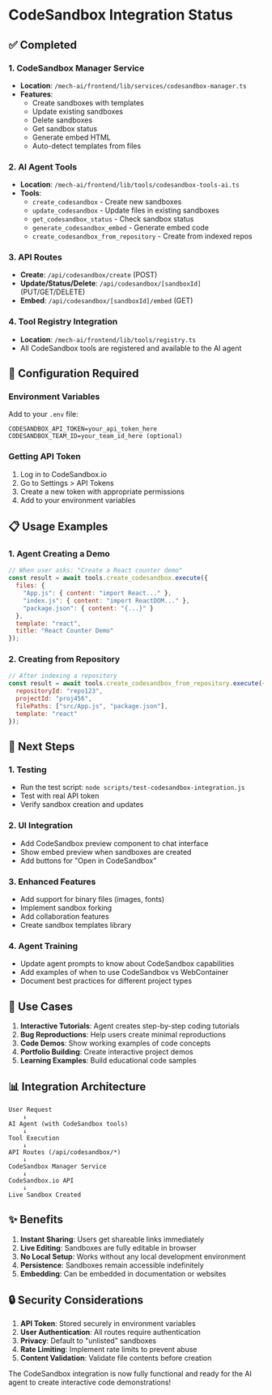 # CodeSandbox Integration Status

## ✅ Completed

### 1. CodeSandbox Manager Service
- **Location**: `/mech-ai/frontend/lib/services/codesandbox-manager.ts`
- **Features**:
  - Create sandboxes with templates
  - Update existing sandboxes
  - Delete sandboxes
  - Get sandbox status
  - Generate embed HTML
  - Auto-detect templates from files

### 2. AI Agent Tools
- **Location**: `/mech-ai/frontend/lib/tools/codesandbox-tools-ai.ts`
- **Tools**:
  - `create_codesandbox` - Create new sandboxes
  - `update_codesandbox` - Update files in existing sandboxes
  - `get_codesandbox_status` - Check sandbox status
  - `generate_codesandbox_embed` - Generate embed code
  - `create_codesandbox_from_repository` - Create from indexed repos

### 3. API Routes
- **Create**: `/api/codesandbox/create` (POST)
- **Update/Status/Delete**: `/api/codesandbox/[sandboxId]` (PUT/GET/DELETE)
- **Embed**: `/api/codesandbox/[sandboxId]/embed` (GET)

### 4. Tool Registry Integration
- **Location**: `/mech-ai/frontend/lib/tools/registry.ts`
- All CodeSandbox tools are registered and available to the AI agent

## 🔧 Configuration Required

### Environment Variables
Add to your `.env` file:
```
CODESANDBOX_API_TOKEN=your_api_token_here
CODESANDBOX_TEAM_ID=your_team_id_here (optional)
```

### Getting API Token
1. Log in to CodeSandbox.io
2. Go to Settings > API Tokens
3. Create a new token with appropriate permissions
4. Add to your environment variables

## 📋 Usage Examples

### 1. Agent Creating a Demo
```javascript
// When user asks: "Create a React counter demo"
const result = await tools.create_codesandbox.execute({
  files: {
    "App.js": { content: "import React..." },
    "index.js": { content: "import ReactDOM..." },
    "package.json": { content: "{...}" }
  },
  template: "react",
  title: "React Counter Demo"
});
```

### 2. Creating from Repository
```javascript
// After indexing a repository
const result = await tools.create_codesandbox_from_repository.execute({
  repositoryId: "repo123",
  projectId: "proj456",
  filePaths: ["src/App.js", "package.json"],
  template: "react"
});
```

## 🚀 Next Steps

### 1. Testing
- Run the test script: `node scripts/test-codesandbox-integration.js`
- Test with real API token
- Verify sandbox creation and updates

### 2. UI Integration
- Add CodeSandbox preview component to chat interface
- Show embed preview when sandboxes are created
- Add buttons for "Open in CodeSandbox" 

### 3. Enhanced Features
- Add support for binary files (images, fonts)
- Implement sandbox forking
- Add collaboration features
- Create sandbox templates library

### 4. Agent Training
- Update agent prompts to know about CodeSandbox capabilities
- Add examples of when to use CodeSandbox vs WebContainer
- Document best practices for different project types

## 🎯 Use Cases

1. **Interactive Tutorials**: Agent creates step-by-step coding tutorials
2. **Bug Reproductions**: Help users create minimal reproductions
3. **Code Demos**: Show working examples of code concepts
4. **Portfolio Building**: Create interactive project demos
5. **Learning Examples**: Build educational code samples

## 📊 Integration Architecture

```
User Request
    ↓
AI Agent (with CodeSandbox tools)
    ↓
Tool Execution
    ↓
API Routes (/api/codesandbox/*)
    ↓
CodeSandbox Manager Service
    ↓
CodeSandbox.io API
    ↓
Live Sandbox Created
```

## ✨ Benefits

1. **Instant Sharing**: Users get shareable links immediately
2. **Live Editing**: Sandboxes are fully editable in browser
3. **No Local Setup**: Works without any local development environment
4. **Persistence**: Sandboxes remain accessible indefinitely
5. **Embedding**: Can be embedded in documentation or websites

## 🔒 Security Considerations

1. **API Token**: Stored securely in environment variables
2. **User Authentication**: All routes require authentication
3. **Privacy**: Default to "unlisted" sandboxes
4. **Rate Limiting**: Implement rate limits to prevent abuse
5. **Content Validation**: Validate file contents before creation

The CodeSandbox integration is now fully functional and ready for the AI agent to create interactive code demonstrations!